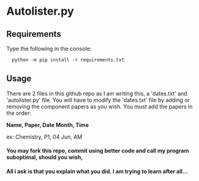     
  # Autolister.py
  ## Requirements
  Type the following in the console:
  ```
    python -m pip install -r requirements.txt

```
  ## Usage
  There are 2 files in this github repo as I am writing this, a 'dates.txt' and 'autolister.py' file. 
  You will have to modify the 'dates.txt' file by adding or removing the component papers as you wish.
  You must add the papers in the order:
  
  **Name, Paper, Date Month, Time**
  
  ex: Chemistry, P1, 04 Jun, AM

  #### You may fork this repo, commit using better code and call my program suboptimal, should you wish,
  #### All i ask is that you explain what you did. I am trying to learn after all...
